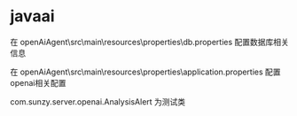 # javaai

在 openAiAgent\src\main\resources\properties\db.properties 配置数据库相关信息

在 openAiAgent\src\main\resources\properties\application.properties 配置openai相关配置

com.sunzy.server.openai.AnalysisAlert 为测试类
